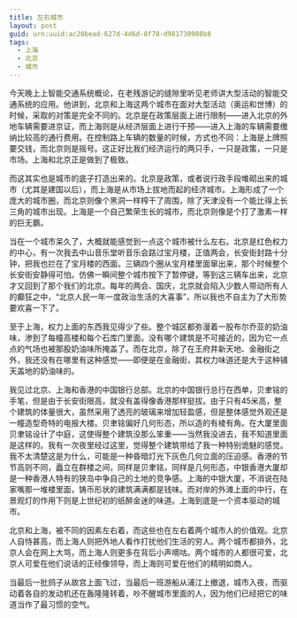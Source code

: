 ```yaml
---
title: 左右城市
layout: post
guid: urn:uuid:ac28bead-627d-4d6d-8f78-d981730908b8
tags:
  - 上海
  - 北京
  - 城市
---
```


今天晚上上智能交通系统概论，在老残游记的缝隙里听见老师讲大型活动的智能交通系统的应用。他讲到，北京和上海这两个城市在面对大型活动（奥运和世博）的时候，采取的对策是完全不同的。北京是在政策层面上进行限制——进入北京的外地车辆需要进京证，而上海则是从经济层面上进行干预——进入上海的车辆需要缴纳比较高的通行费用。在控制路上车辆的数量的时候，方式也不同：上海是上牌照要交钱，而北京则是摇号。这正好比我们经济运行的两只手，一只是政策，一只是市场。上海和北京正是做到了极致。

而这其实也是城市的底子打造出来的。北京是政策，或者说行政手段堆砌出来的城市（尤其是建国以后），而上海是从市场上拔地而起的经济城市。上海形成了一个庞大的城市圈，而北京则像个黑洞一样榨干了周围，除了天津没有一个能比得上长三角的城市出现。上海是一个自己繁荣生长的城市，而北京则像是个打了激素一样的巨无霸。

当在一个城市呆久了，大概就能感觉到一点这个城市被什么左右。北京是红色权力的中心，有一次我去中山音乐堂听音乐会路过宝月楼，正值两会，长安街封路十分钟，把我也拦在了宝月楼的西面。三辆四个圈从宝月楼里面窜出来，那个时候整个长安街安静得可怕。仿佛一瞬间整个城市按下了暂停键，等到这三辆车出来，北京才又回到了那个我们的北京。每年的两会、国庆，北京就会陷入少数人带动所有人的癫狂之中，“北京人民一年一度政治生活的大喜事”，所以我也不自主为了大形势要欢喜一下了。

至于上海，权力上面的东西我见得少了些。整个城区都弥漫着一股布尔乔亚的奶油味，渗到了每幢高楼和每个石库门里面。没有哪个建筑是不可接近的，因为它一点点的气场也被那股奶油味所掩盖了。而在北京，除了在王府井新天地、金融街之外，我还没有在哪里有这种感觉——即便是在金融街，其权力味道还是大于这种铺天盖地的奶油味的。

我见过北京、上海和香港的中国银行总部。北京的中国银行总行在西单，贝聿铭的手笔，但是由于长安街限高，就没有盖得像香港那样挺拔。由于只有45米高，整个建筑的体量很大，虽然采用了透亮的玻璃来增加轻盈感，但是整体感觉外观还是一幢造型奇特的电报大楼。贝聿铭偏好几何形态，所以造的有棱有角。在大厦里面贝聿铭设计了中庭，这使得整个建筑没那么笨重——当然我没进去，我不知道里面是这样的。我有一次夜里经过这里，觉得整个建筑带给了我一种特别诡魅的感觉。我不太清楚这是为什么，可能是一种昏暗灯光下灰色几何立面的压迫感。香港的节节高则不同，矗立在群楼之间，同样是贝聿铭，同样是几何形态，中银香港大厦却是一种香港人特有的狭岛中争自己的土地的竞争感。上海的中银大厦，不消说在陆家嘴那一堆楼里面，铸币形状的建筑满满都是钱味。而对岸的外滩上面的中行，在景观灯的作用下则是上世纪初的纸醉金迷的味道。上海到底是一个资本驱动的城市。

北京和上海，被不同的因素左右着，而这些也在左右着两个城市人的价值观。北京人自恃甚高，而上海人则把外地人看作打扰他们生活的穷人。两个城市都排外，北京人会在网上大骂，而上海人则更多在背后小声嘀咕。两个城市的人都很可爱，北京人可爱在他们说话的正经像领导，而上海则可爱在他们的精明如商人。

当最后一批鸽子从故宫上面飞过，当最后一班游船从浦江上撤退，城市入夜，而驱动着各自的发动机还在轰隆隆转着，吵不醒城市里面的人，因为他们已经把它的味道当作了最习惯的空气。
